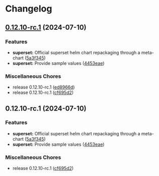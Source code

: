 # Changelog

## [0.12.10-rc.1](https://github.com/idirze/superset/compare/superset-v0.12.10-rc.1...superset-v0.12.10-rc.1) (2024-07-10)


### Features

* **superset:** Official superset helm chart repackaging through a meta-chart ([5a3f345](https://github.com/idirze/superset/commit/5a3f34519a53737f98846e20c4235f0ae14f7874))
* **superset:** Provide sample values ([4453eae](https://github.com/idirze/superset/commit/4453eae1e3d4804f442fcdeb6a4ada27757024f9))


### Miscellaneous Chores

* release 0.12.10-rc.1 ([ed8966d](https://github.com/idirze/superset/commit/ed8966df45992bec37dfafd2b58cc08c8f4b3001))
* release 0.12.10-rc.1 ([cf695d2](https://github.com/idirze/superset/commit/cf695d2625a8c4d815fb5a25549897fdbdcf1140))

## 0.12.10-rc.1 (2024-07-10)


### Features

* **superset:** Official superset helm chart repackaging through a meta-chart ([5a3f345](https://github.com/idirze/superset/commit/5a3f34519a53737f98846e20c4235f0ae14f7874))
* **superset:** Provide sample values ([4453eae](https://github.com/idirze/superset/commit/4453eae1e3d4804f442fcdeb6a4ada27757024f9))


### Miscellaneous Chores

* release 0.12.10-rc.1 ([cf695d2](https://github.com/idirze/superset/commit/cf695d2625a8c4d815fb5a25549897fdbdcf1140))
